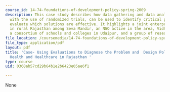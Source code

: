 ```yaml
---
course_id: 14-74-foundations-of-development-policy-spring-2009
description: This case study describes how data gathering and data analysis, combined
  with the use of randomized trials, can be used to identify critical problems and
  evaluate which solutions are effective. It highlights a joint enterprise on healthcare
  in rural Rajasthan among Seva Mandir, an NGO active in the area, Vidhya Bhavan,
  a consortium of schools and colleges in Udaipur, and a group of researchers.
file_location: /coursemedia/14-74-foundations-of-development-policy-spring-2009/0368ab57cd29b64b1e2b6423e05ae6f1_MIT14_74s09_lec09.pdf
file_type: application/pdf
layout: pdf
title: 'Case- Using Evaluations to Diagnose the Problem and  Design Policy Solutions:
  Health and Healthcare in Rajasthan '
type: course
uid: 0368ab57cd29b64b1e2b6423e05ae6f1

---
```

None